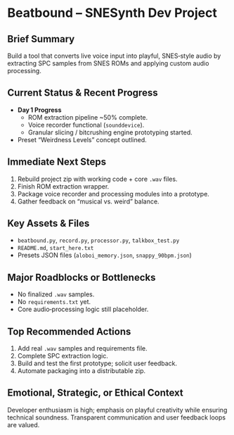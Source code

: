 # Beatbound – SNESynth Dev Project

## Brief Summary
Build a tool that converts live voice input into playful, SNES‑style audio by extracting SPC samples from SNES ROMs and applying custom audio processing.

## Current Status & Recent Progress
- **Day 1 Progress**
  - ROM extraction pipeline ~50% complete.
  - Voice recorder functional (`sounddevice`).
  - Granular slicing / bitcrushing engine prototyping started.
- Preset “Weirdness Levels” concept outlined.

## Immediate Next Steps
1. Rebuild project zip with working code + core `.wav` files.
2. Finish ROM extraction wrapper.
3. Package voice recorder and processing modules into a prototype.
4. Gather feedback on “musical vs. weird” balance.

## Key Assets & Files
- `beatbound.py`, `record.py`, `processor.py`, `talkbox_test.py`
- `README.md`, `start_here.txt`
- Presets JSON files (`aloboi_memory.json`, `snappy_90bpm.json`)

## Major Roadblocks or Bottlenecks
- No finalized `.wav` samples.
- No `requirements.txt` yet.
- Core audio‑processing logic still placeholder.

## Top Recommended Actions
1. Add real `.wav` samples and requirements file.
2. Complete SPC extraction logic.
3. Build and test the first prototype; solicit user feedback.
4. Automate packaging into a distributable zip.

## Emotional, Strategic, or Ethical Context
Developer enthusiasm is high; emphasis on playful creativity while ensuring technical soundness. Transparent communication and user feedback loops are valued.
